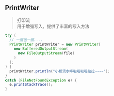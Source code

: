 ## PrintWriter
> 打印流 <br/>
> 用于增强写入，提供了丰富的写入方法

```java
try (
  // 一层包一层....
  PrintWriter printWriter = new PrintWriter(
    new BufferedOutputStream(
      new FileOutputStream(file)
    )
  );
) {
  printWriter.println("小桥流水哗啦啦啦啦拉拉~~~~");
}
catch (FileNotFoundException e) {
  e.printStackTrace();
}
```